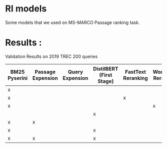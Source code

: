 # RI models
Some models that we used on MS-MARCO Passage ranking task.

# Results :
Validation Results on 2019 TREC 200 queries

BM25 Pyserini | Passage Expension | Query Expension | DistilBERT (First Stage) | FastText Reranking | Word2Vec Reranking | MRR | NDCG@1000 | NDCG@10 | MAP
------------ |------------ | ------------- | ------------- | ------------- | ------------- | ------------- | ------------- | ------------- | -------------
| x |  |  |  |  |  | 0.8245 | 0.6067 | 0.5058 | 0.3773
| x |  |  |  | x |  | 0.8593 | 0.6107 | 0.5188 | 0.3804
| x |  |  |  |  | x | 0.8717 | 0.6116 | 0.5217 | 0.3787
|  |  |  | x |  |  | 0.9302 | 0.6239 | 0.6577 | 0.3737
| x | x |  |  |  |  | 0.8884 | 0.6929 | 0.6417 | 0.4625
| x |  |  | x |  |  | 0.9537 | 0.6963 | 0.6685 | 0.4518
| x | x |  | x |  |  | 0.9364 | 0.7338 | 0.7151 | 0.5253
